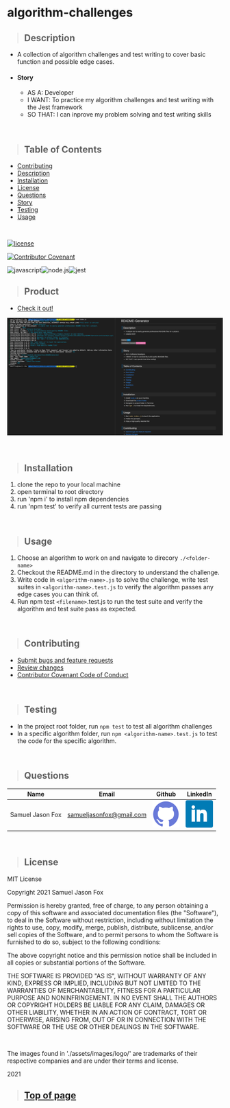 
# algorithm-challenges

>## Description 

* A collection of algorithm challenges and test writing to cover basic function and possible edge cases.

* #### Story
    * AS A: Developer
    * I WANT: To practice my algorithm challenges and test writing with the Jest framework
    * SO THAT: I can inprove my problem solving and test writing skills

<br>

>## Table of Contents

* [Contributing](#Contributing)
* [Description](#Description)
* [Installation](#Installation)
* [License](#License)
* [Questions](#Questions)
* [Story](#Story)
* [Testing](#Testing)
* [Usage](#Usage)
<br>

[![license](https://img.shields.io/badge/License-MIT-blue)](#License)
<br>

[![Contributor Covenant](https://img.shields.io/badge/Contributor%20Covenant-v2.0%20adopted-ff69b4.svg)](https://www.contributor-covenant.org/)
<br>

![javascript](https://img.shields.io/badge/-JavaScript-F7DF1E?logo=javascript&logoColor=black)![node.js](https://img.shields.io/badge/-node.js-339933?logo=node.js&logoColor=white)![jest](https://img.shields.io/badge/-Jest-C21325?logo=jest)



>## Product

* [Check it out!]() 

![Screenshot](./assets/images/screenshot.png)

<br>

>## Installation

1. clone the repo to your local machine
2. open terminal to root directory
3. run 'npm i' to install npm dependencies
4. run 'npm test' to verify all current tests are passing

<br>

>## Usage

1. Choose an algorithm to work on and navigate to direcory `./<folder-name>`
2. Checkout the README.md in the directory to understand the challenge.
3. Write code in `<algorithm-name>.js` to solve the challenge, write test suites in `<algorithm-name>.test.js` to verify the algorithm passes any edge cases you can think of.
2. Run npm test `<filename>`.test.js to run the test suite and verify the algorithm and test suite pass as expected.

<br>

>## Contributing

* [Submit bugs and feature requests](https://github.com/samuelfox1/algo-rhythm/issues)
* [Review changes](https://github.com/samuelfox1/algo-rhythm/pulls)
* [Contributor Covenant Code of Conduct](https://www.contributor-covenant.org/)

<br>

>## Testing

* In the project root folder, run `npm test` to test all algorithm challenges
* In a specific algorithm folder, run `npm <algorithm-name>.test.js` to test the code for the specific algorithm.

<br>

>## Questions

| Name | Email  | Github  | LinkedIn |
| :--: | :----: | :-----: | :------: |
| Samuel Jason Fox | samueljasonfox@gmail.com | [![Github](./assets/images/logo/github.png)](https://github.com/samuelfox1) | [![LinkedIn](./assets/images/logo/linkedin.png)](https://www.linkedin.com/in/samuel-fox-tacoma) |

<br>

>## License

MIT License

Copyright 2021 Samuel Jason Fox

Permission is hereby granted, free of charge, to any person obtaining a copy of this software and associated documentation files (the "Software"), to deal in the Software without restriction, including without limitation the rights to use, copy, modify, merge, publish, distribute, sublicense, and/or sell copies of the Software, and to permit persons to whom the Software is furnished to do so, subject to the following conditions:

The above copyright notice and this permission notice shall be included in all copies or substantial portions of the Software.

THE SOFTWARE IS PROVIDED "AS IS", WITHOUT WARRANTY OF ANY KIND, EXPRESS OR IMPLIED, INCLUDING BUT NOT LIMITED TO THE WARRANTIES OF MERCHANTABILITY, FITNESS FOR A PARTICULAR PURPOSE AND NONINFRINGEMENT. IN NO EVENT SHALL THE AUTHORS OR COPYRIGHT HOLDERS BE LIABLE FOR ANY CLAIM, DAMAGES OR OTHER LIABILITY, WHETHER IN AN ACTION OF CONTRACT, TORT OR OTHERWISE, ARISING FROM, OUT OF OR IN CONNECTION WITH THE SOFTWARE OR THE USE OR OTHER DEALINGS IN THE SOFTWARE.

<br>

The images found in './assets/images/logo/' are trademarks of their respective companies and are under their terms and license.
<br>

2021
<br>

>## [Top of page](#algo-rhythm)
